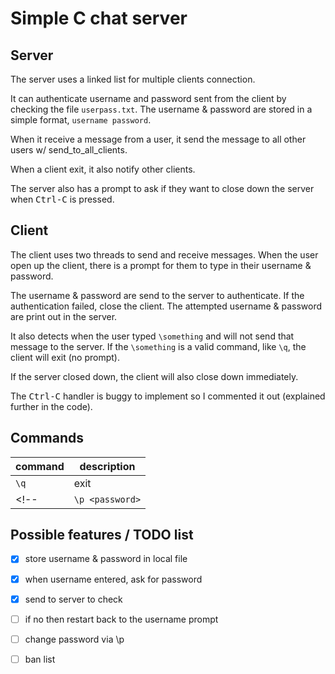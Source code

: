 # Simple C chat server

## Server
The server uses a linked list for multiple clients connection.

It can authenticate username and password sent from the client by checking
the file `userpass.txt`.
The username & password are stored in a simple format, `username password`.

When it receive a message from a user,
it send the message to all other users w/ send_to_all_clients.

When a client exit, it also notify other clients.

The server also has a prompt to ask if they want to close down the server
when <kbd>Ctrl-C</kbd> is pressed.

## Client
The client uses two threads to send and receive messages.
When the user open up the client, there is a prompt for them to type in their username & password.

The username & password are send to the server to authenticate.
If the authentication failed, close the client.
The attempted username & password are print out in the server.

It also detects when the user typed `\something` and will not send that message to the server.
If the `\something` is a valid command, like `\q`, the client will exit (no prompt).

If the server closed down, the client will also close down immediately.

The <kbd>Ctrl-C</kbd> handler is buggy to implement so I commented it out (explained further in the code).

## Commands
| command | description |
|---------|-------------|
|`\q`|exit|
<!-- |`\p <password>`|change the password of the login username| -->



## Possible features / TODO list

- [X] store username & password in local file
- [X] when username entered, ask for password
- [X] send to server to check
- [ ] if no then restart back to the username prompt
- [ ] change password via \p
- [ ] ban list

